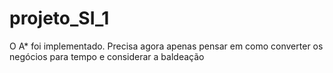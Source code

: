 # projeto_SI_1

O A* foi implementado. Precisa agora apenas pensar em como converter os negócios para tempo e considerar a baldeação
